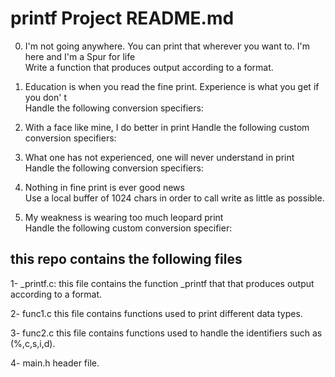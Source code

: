 # printf Project README.md

0. I'm not going anywhere. You can print that wherever you want to. I'm here and I'm
 a Spur for life                                                                    
Write a function that produces output according to a format.    

1. Education is when you read the fine print. Experience is what you get if you don'
t                                                                                   
Handle the following conversion specifiers:

2. With a face like mine, I do better in print                                      Handle the following custom conversion specifiers:

3. What one has not experienced, one will never understand in print                 
Handle the following conversion specifiers: 

4. Nothing in fine print is ever good news                                          
Use a local buffer of 1024 chars in order to call write as little as possible.

5. My weakness is wearing too much leopard print                                    
Handle the following custom conversion specifier:


## this repo contains the following files

1- _printf.c:
    this file contains the function _printf that that produces output according to a format.

2- func1.c
    this file contains functions used to print different data types.

3- func2.c
    this file contains functions used to handle the identifiers such as (%,c,s,i,d).

4- main.h
    header file.

